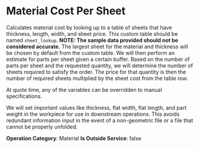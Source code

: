 # Material Cost Per Sheet
Calculates material cost by looking up to a table of sheets that have thickness, length, width, and sheet price.
This custom table should be named `sheet_lookup`.
**NOTE: The sample data provided should not be considered accurate.**
The largest sheet for the material and thickness will be chosen by default from the custom table.
We will then perform an estimate for parts per sheet given a certain buffer.
Based on the number of parts per sheet and the requested quantity, we will determine the number of sheets required to satisfy the order.
The price for that quantity is then the number of required sheets multiplied by the sheet cost from the table row.

At quote time, any of the variables can be overridden to manual specifications.

We will set important values like thickness, flat width, flat length, and part weight in the workpiece for use in downstream operations.
This avoids redundant information input in the event of a non-geometric file or a file that cannot be properly unfolded.

**Operation Category**: Material
**Is Outside Service**: false
